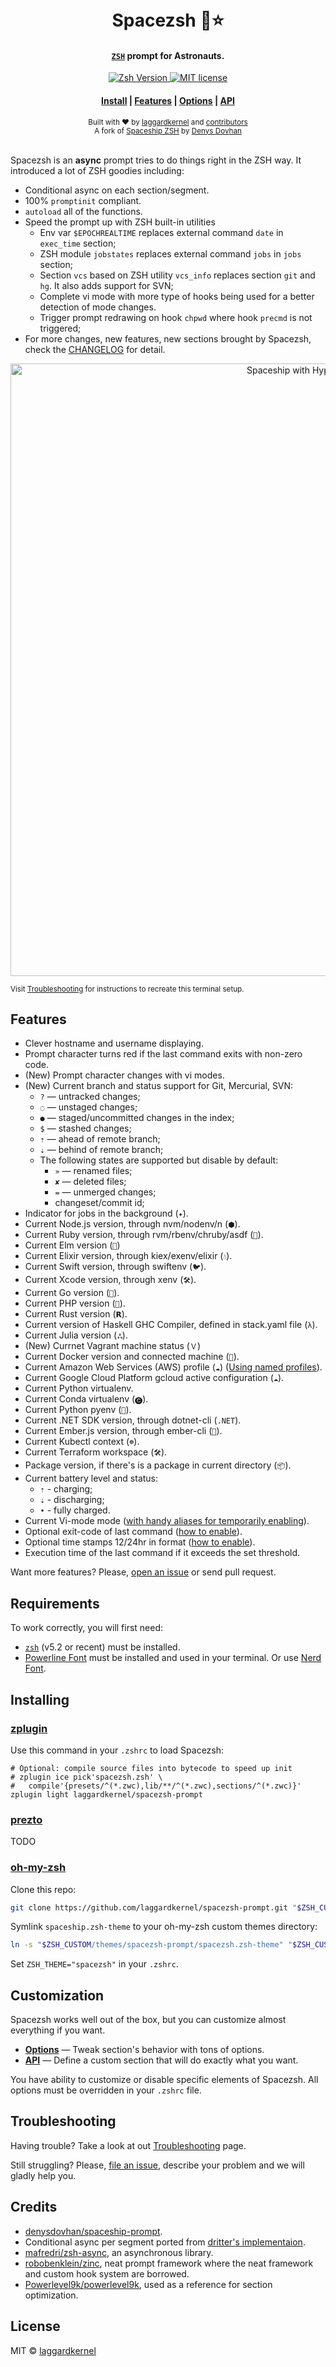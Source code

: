 <h1 align="center">
  <!-- <a href="https://github.com/laggardkernel/spacezsh-prompt">
    <img alt="space →~ prompt" src="https://cloud.githubusercontent.com/assets/3459374/21679181/46e24706-d34b-11e6-82ee-5efb3d2ba70f.png" width="400">
  </a> -->
  <br>Spacezsh 🚀⭐<br>
</h1>

<h4 align="center">
  <a href="http://zsh.org" target="_blank"><code>ZSH</code></a> prompt for Astronauts.
</h4>

<p align="center">
  <a href="http://zsh.org/">
    <img src="https://img.shields.io/badge/zsh-%3E%3Dv5.2-blue.svg"
      alt="Zsh Version" />
  </a>
  <a href="https://opensource.org/licenses/MIT">
    <img src="https://img.shields.io/badge/License-MIT-c34435.svg"
      alt="MIT license" />
  </a>
</p>

<div align="center">
  <h4>
    <a href="#installing">Install</a> |
    <a href="#features">Features</a> |
    <a href="./docs/Options.md">Options</a> |
    <a href="./docs/API.md">API</a>
  </h4>
</div>

<div align="center">
  <sub>Built with ❤︎ by
  <a href="https://github.com/laggardkernel">laggardkernel</a> and
  <a href="#contributors">contributors </a></sub>
  <br>
  <sub>A fork of <a href="https://github.com/denysdovhan/spaceship-prompt">Spaceship ZSH</a> by
  <a href="https://denysdovhan.com/">Denys Dovhan</a></sub>
</div>

<br>

Spacezsh is an **async** prompt tries to do things right in the ZSH way. It introduced a lot of ZSH goodies including:
- Conditional async on each section/segment.
- 100% `promptinit` compliant.
- `autoload` all of the functions.
- Speed the prompt up with ZSH built-in utilities
  - Env var `$EPOCHREALTIME` replaces external command `date` in `exec_time` section;
  - ZSH module `jobstates` replaces external command `jobs` in `jobs` section;
  - Section `vcs` based on ZSH utility `vcs_info` replaces section `git` and `hg`. It also adds support for SVN;
  - Complete vi mode with more type of hooks being used for a better detection of mode changes.
  - Trigger prompt redrawing on hook `chpwd` where hook `precmd` is not triggered;
- For more changes, new features, new sections brought by Spacezsh, check the [CHANGELOG](./CHANGELOG.md) for detail.

<p align="center">
  <img alt="Spaceship with Hyper and One Dark" src="https://user-images.githubusercontent.com/10276208/36086434-5de52ace-0ff2-11e8-8299-c67f9ab4e9bd.gif" width="980px">
</p>

<sub>Visit <a href="./docs/Troubleshooting.md#why-doesnt-my-prompt-look-like-the-preview">Troubleshooting</a> for instructions to recreate this terminal setup.</sub>

## Features

- Clever hostname and username displaying.
- Prompt character turns red if the last command exits with non-zero code.
- (New) Prompt character changes with vi modes.
- (New) Current branch and status support for Git, Mercurial, SVN:
  - `?` — untracked changes;
  - `◌` — unstaged changes;
  - `●` — staged/uncommitted changes in the index;
  - `$` — stashed changes;
  - `⇡` — ahead of remote branch;
  - `⇣` — behind of remote branch;
  - The following states are supported but disable by default:
    - `»` — renamed files;
    - `✘` — deleted files;
    - `=` — unmerged changes;
    - changeset/commit id;
- Indicator for jobs in the background (`✦`).
- Current Node.js version, through nvm/nodenv/n (`⬢`).
- Current Ruby version, through rvm/rbenv/chruby/asdf (`💎`).
- Current Elm version (`🌳`)
- Current Elixir version, through kiex/exenv/elixir (`💧`).
- Current Swift version, through swiftenv (`🐦`).
- Current Xcode version, through xenv (`🛠`).
- Current Go version (`🐹`).
- Current PHP version (`🐘`).
- Current Rust version (`𝗥`).
- Current version of Haskell GHC Compiler, defined in stack.yaml file (`λ`).
- Current Julia version (`ஃ`).
- (New) Currnet Vagrant machine status (`Ｖ`)
- Current Docker version and connected machine (`🐳`).
- Current Amazon Web Services (AWS) profile (`☁️`) ([Using named profiles](http://docs.aws.amazon.com/cli/latest/userguide/cli-multiple-profiles.html)).
- Current Google Cloud Platform gcloud active configuration (`☁️`).
- Current Python virtualenv.
- Current Conda virtualenv (`🅒`).
- Current Python pyenv (`🐍`).
- Current .NET SDK version, through dotnet-cli (`.NET`).
- Current Ember.js version, through ember-cli (`🐹`).
- Current Kubectl context (`☸️`).
- Current Terraform workspace (`🛠`).
- Package version, if there's is a package in current directory (`📦`).
- Current battery level and status:
  - `⇡` - charging;
  - `⇣` - discharging;
  - `•` - fully charged.
- Current Vi-mode mode ([with handy aliases for temporarily enabling](./docs/Options.md#vi-mode-vi_mode)).
- Optional exit-code of last command ([how to enable](./docs/Options.md#exit-code-exit_code)).
- Optional time stamps 12/24hr in format ([how to enable](./docs/Options.md#time-time)).
- Execution time of the last command if it exceeds the set threshold.

Want more features? Please, [open an issue](https://github.com/laggardkernel/spacezsh-prompt/issues/new/choose) or send pull request.

## Requirements

To work correctly, you will first need:

- [`zsh`](http://www.zsh.org/) (v5.2 or recent) must be installed.
- [Powerline Font][powerline] must be installed and used in your terminal. Or use [Nerd Font][nerd-fonts].

## Installing

### [zplugin]
Use this command in your `.zshrc` to load Spacezsh:

```shell
# Optional: compile source files into bytecode to speed up init
# zplugin ice pick'spacezsh.zsh' \
#   compile'{presets/^(*.zwc),lib/**/^(*.zwc),sections/^(*.zwc)}'
zplugin light laggardkernel/spacezsh-prompt
```

### [prezto]

TODO

### [oh-my-zsh]

Clone this repo:

```zsh
git clone https://github.com/laggardkernel/spacezsh-prompt.git "$ZSH_CUSTOM/themes/spacezsh-prompt" --depth=1
```

Symlink `spaceship.zsh-theme` to your oh-my-zsh custom themes directory:

```zsh
ln -s "$ZSH_CUSTOM/themes/spacezsh-prompt/spacezsh.zsh-theme" "$ZSH_CUSTOM/themes/spacezsh.zsh-theme"
```

Set `ZSH_THEME="spacezsh"` in your `.zshrc`.

## Customization

Spacezsh works well out of the box, but you can customize almost everything if you want.

- [**Options**](./docs/Options.md) — Tweak section's behavior with tons of options.
- [**API**](./docs/API.md) — Define a custom section that will do exactly what you want.

You have ability to customize or disable specific elements of Spacezsh. All options must be overridden in your `.zshrc` file.

## Troubleshooting

Having trouble? Take a look at out [Troubleshooting](./docs/Troubleshooting.md) page.

Still struggling? Please, [file an issue](https://github.com/laggardkernel/spacezsh-prompt/issues/new/choose), describe your problem and we will gladly help you.

## Credits

- [denysdovhan/spaceship-prompt](https://github.com/denysdovhan/spaceship-prompt).
- Conditional async per segment ported from [dritter's implementaion](https://github.com/bhilburn/powerlevel9k/pull/1176).
- [mafredri/zsh-async](https://github.com/mafredri/zsh-async), an asynchronous library.
- [robobenklein/zinc](https://github.com/robobenklein/zinc), neat prompt framework where the neat framework and custom hook system are borrowed.
- [Powerlevel9k/powerlevel9k](https://github.com/Powerlevel9k/powerlevel9k), used as a reference for section optimization.

## License

MIT © [laggardkernel](https://github.com/laggardkernel)

<!-- References -->

[oh-my-zsh]: http://ohmyz.sh/
[prezto]: https://github.com/sorin-ionescu/prezto
[zplugin]: https://github.com/zdharma/zplugin/
[nerd-fonts]: https://github.com/ryanoasis/nerd-fonts
[powerline]: https://github.com/powerline/fonts
